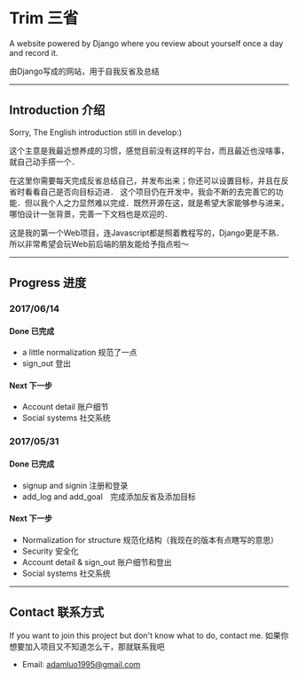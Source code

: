 # Trim 三省
A website powered by Django where you review about yourself once a day and record it.

由Django写成的网站，用于自我反省及总结
***
## Introduction 介绍
Sorry, The English introduction still in develop:)

这个主意是我最近想养成的习惯，感觉目前没有这样的平台，而且最近也没啥事，就自己动手搭一个．

在这里你需要每天完成反省总结自己，并发布出来；你还可以设置目标，并且在反省时看看自己是否向目标迈进．
这个项目仍在开发中，我会不断的去完善它的功能．但以我个人之力显然难以完成．既然开源在这，就是希望大家能够参与进来，哪怕设计一张背景，完善一下文档也是欢迎的．

这是我的第一个Web项目，连Javascript都是照着教程写的，Django更是不熟．所以非常希望会玩Web前后端的朋友能给予指点啦～

***
## Progress 进度
### 2017/06/14
#### Done 已完成
* a little normalization 规范了一点
* sign_out 登出

#### Next 下一步
* Account detail 账户细节
* Social systems 社交系统

### 2017/05/31
#### Done 已完成
* signup and signin 注册和登录
* add_log and add_goal　完成添加反省及添加目标

#### Next 下一步
* Normalization for structure 规范化结构（我现在的版本有点瞎写的意思）
* Security 安全化
* Account detail & sign_out 账户细节和登出
* Social systems 社交系统

***
## Contact 联系方式
If you want to join this project but don't know what to do, contact me.
如果你想要加入项目又不知道怎么干，那就联系我吧
* Email: adamluo1995@gmail.com
